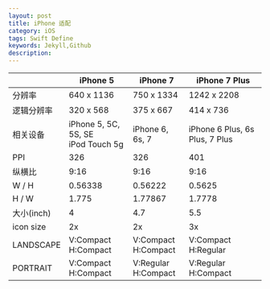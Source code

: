 ```yaml
---  
layout: post  
title: iPhone 适配  
category: iOS  
tags: Swift Define  
keywords: Jekyll,Github  
description: 
---  
```


|  | **iPhone 5** | **iPhone 7** | **iPhone 7 Plus** |  
| --- | --- | --- | --- |  
| 分辨率 | 640 x 1136 | 750 x 1334 | 1242 x 2208 |  
| 逻辑分辨率 | 320 x 568 | 375 x 667 | 414 x 736 |  
| 相关设备 | iPhone 5, 5C, 5S, SE <br> iPod Touch 5g | iPhone 6, 6s, 7 | iPhone 6 Plus, 6s Plus, 7 Plus |  
| PPI | 326 | 326 | 401 |  
| 纵横比 | 9:16 | 9:16 | 9:16 |  
| W / H | 0.56338 | 0.56222 | 0.5625 |  
| H / W | 1.775 | 1.77867 | 1.7778 |  
| 大小(inch) | 4 | 4.7 | 5.5 |  
| icon size | 2x | 2x | 3x |  
| LANDSCAPE | V:Compact<br>H:Compact | V:Compact<br>H:Compact | V:Compact<br>H:Regular |  
| PORTRAIT | V:Compact<br>H:Compact | V:Regular<br>H:Compact | V:Regular<br>H:Compact |  

